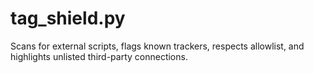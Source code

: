 # tag_shield.py
Scans for external scripts, flags known trackers, respects allowlist, and highlights unlisted third-party connections.
